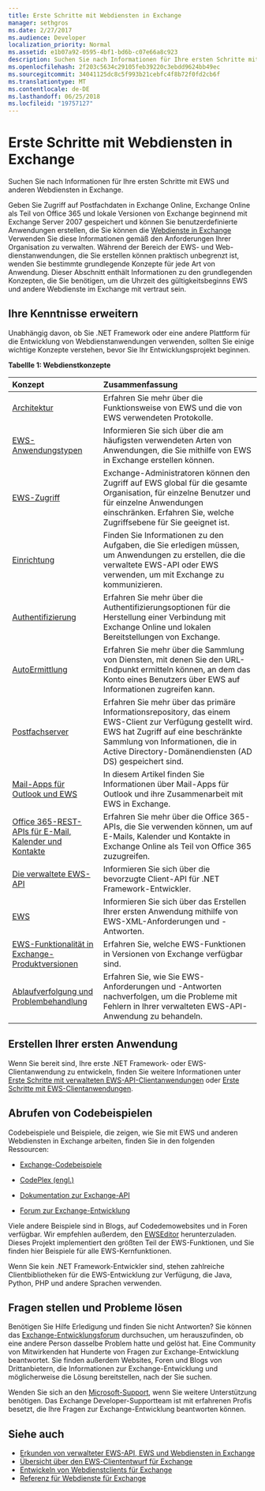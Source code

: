 ```yaml
---
title: Erste Schritte mit Webdiensten in Exchange
manager: sethgros
ms.date: 2/27/2017
ms.audience: Developer
localization_priority: Normal
ms.assetid: e1b07a92-0595-4bf1-bd6b-c07e66a8c923
description: Suchen Sie nach Informationen für Ihre ersten Schritte mit EWS und anderen Webdiensten in Exchange.
ms.openlocfilehash: 2f203c5634c29105feb39220c3ebdd9624bb49ec
ms.sourcegitcommit: 34041125dc8c5f993b21cebfc4f8b72f0fd2cb6f
ms.translationtype: MT
ms.contentlocale: de-DE
ms.lasthandoff: 06/25/2018
ms.locfileid: "19757127"
---
```

# <a name="start-using-web-services-in-exchange"></a>Erste Schritte mit Webdiensten in Exchange

Suchen Sie nach Informationen für Ihre ersten Schritte mit EWS und anderen Webdiensten in Exchange.
  
Geben Sie Zugriff auf Postfachdaten in Exchange Online, Exchange Online als Teil von Office 365 und lokale Versionen von Exchange beginnend mit Exchange Server 2007 gespeichert und können Sie benutzerdefinierte Anwendungen erstellen, die Sie können die [Webdienste in Exchange](explore-the-ews-managed-api-ews-and-web-services-in-exchange.md) Verwenden Sie diese Informationen gemäß den Anforderungen Ihrer Organisation zu verwalten. Während der Bereich der EWS- und Web-dienstanwendungen, die Sie erstellen können praktisch unbegrenzt ist, wenden Sie bestimmte grundlegende Konzepte für jede Art von Anwendung. Dieser Abschnitt enthält Informationen zu den grundlegenden Konzepten, die Sie benötigen, um die Uhrzeit des gültigkeitsbeginns EWS und andere Webdienste im Exchange mit vertraut sein. 
  
## <a name="build-your-knowledge"></a>Ihre Kenntnisse erweitern
<a name="bk_Knowledge"> </a>

Unabhängig davon, ob Sie .NET Framework oder eine andere Plattform für die Entwicklung von Webdienstanwendungen verwenden, sollten Sie einige wichtige Konzepte verstehen, bevor Sie Ihr Entwicklungsprojekt beginnen. 
  
**Tabellle 1: Webdienstkonzepte**

|**Konzept**|**Zusammenfassung**|
|:-----|:-----|
|[Architektur](ews-applications-and-the-exchange-architecture.md) <br/> |Erfahren Sie mehr über die Funktionsweise von EWS und die von EWS verwendeten Protokolle.  <br/> |
|[EWS-Anwendungstypen](ews-application-types.md) <br/> |Informieren Sie sich über die am häufigsten verwendeten Arten von Anwendungen, die Sie mithilfe von EWS in Exchange erstellen können.  <br/> |
|[EWS-Zugriff](controlling-client-application-access-to-ews-in-exchange.md) <br/> |Exchange-Administratoren können den Zugriff auf EWS global für die gesamte Organisation, für einzelne Benutzer und für einzelne Anwendungen einschränken. Erfahren Sie, welche Zugriffsebene für Sie geeignet ist.  <br/> |
|[Einrichtung](setting-up-your-ews-application.md) <br/> |Finden Sie Informationen zu den Aufgaben, die Sie erledigen müssen, um Anwendungen zu erstellen, die die verwaltete EWS-API oder EWS verwenden, um mit Exchange zu kommunizieren.  <br/> |
|[Authentifizierung](authentication-and-ews-in-exchange.md) <br/> |Erfahren Sie mehr über die Authentifizierungsoptionen für die Herstellung einer Verbindung mit Exchange Online und lokalen Bereitstellungen von Exchange.  <br/> |
|[AutoErmittlung](autodiscover-for-exchange.md) <br/> |Erfahren Sie mehr über die Sammlung von Diensten, mit denen Sie den URL-Endpunkt ermitteln können, an dem das Konto eines Benutzers über EWS auf Informationen zugreifen kann.  <br/> |
|[Postfachserver](http://technet.microsoft.com/en-us/library/jj150491%28v=exchg.150%29.aspx) <br/> |Erfahren Sie mehr über das primäre Informationsrepository, das einem EWS-Client zur Verfügung gestellt wird. EWS hat Zugriff auf eine beschränkte Sammlung von Informationen, die in Active Directory-Domänendiensten (AD DS) gespeichert sind.  <br/> |
|[Mail-Apps für Outlook und EWS](mail-apps-for-outlook-and-ews-in-exchange.md) <br/> |In diesem Artikel finden Sie Informationen über Mail-Apps für Outlook und ihre Zusammenarbeit mit EWS in Exchange.  <br/> |
|[Office 365-REST-APIs für E-Mail, Kalender und Kontakte](office-365-rest-apis-for-mail-calendars-and-contacts.md) <br/> |Erfahren Sie mehr über die Office 365-APIs, die Sie verwenden können, um auf E-Mails, Kalender und Kontakte in Exchange Online als Teil von Office 365 zuzugreifen.  <br/> |
|[Die verwaltete EWS-API](get-started-with-ews-managed-api-client-applications.md) <br/> |Informieren Sie sich über die bevorzugte Client-API für .NET Framework-Entwickler.  <br/> |
|[EWS](get-started-with-ews-client-applications.md) <br/> |Informieren Sie sich über das Erstellen Ihrer ersten Anwendung mithilfe von EWS-XML-Anforderungen und -Antworten.  <br/> |
|[EWS-Funktionalität in Exchange-Produktversionen](ews-functionality-in-exchange-product-versions.md) <br/> |Erfahren Sie, welche EWS-Funktionen in Versionen von Exchange verfügbar sind.  <br/> |
|[Ablaufverfolgung und Problembehandlung](how-to-trace-requests-responses-to-troubleshoot-ews-managed-api-applications.md) <br/> |Erfahren Sie, wie Sie EWS-Anforderungen und -Antworten nachverfolgen, um die Probleme mit Fehlern in Ihrer verwalteten EWS-API-Anwendung zu behandeln.  <br/> |
   
## <a name="create-your-first-application"></a>Erstellen Ihrer ersten Anwendung
<a name="create"> </a>

Wenn Sie bereit sind, Ihre erste .NET Framework- oder EWS-Clientanwendung zu entwickeln, finden Sie weitere Informationen unter [Erste Schritte mit verwalteten EWS-API-Clientanwendungen](get-started-with-ews-managed-api-client-applications.md) oder [Erste Schritte mit EWS-Clientanwendungen](get-started-with-ews-client-applications.md).
  
## <a name="get-code-samples"></a>Abrufen von Codebeispielen
<a name="samples"> </a>

Codebeispiele und Beispiele, die zeigen, wie Sie mit EWS und anderen Webdiensten in Exchange arbeiten, finden Sie in den folgenden Ressourcen:
  
- [Exchange-Codebeispiele](http://code.msdn.microsoft.com/exchange)
    
- [CodePlex (engl.)](http://www.codeplex.com/)
    
- [Dokumentation zur Exchange-API](develop-web-service-clients-for-exchange.md)
    
- [Forum zur Exchange-Entwicklung](http://social.technet.microsoft.com/Forums/exchange/en-US/home?forum=exchangesvrdevelopment)
    
Viele andere Beispiele sind in Blogs, auf Codedemowebsites und in Foren verfügbar. Wir empfehlen außerdem, den [EWSEditor](http://ewseditor.codeplex.com/) herunterzuladen. Dieses Projekt implementiert den größten Teil der EWS-Funktionen, und Sie finden hier Beispiele für alle EWS-Kernfunktionen.
  
Wenn Sie kein .NET Framework-Entwickler sind, stehen zahlreiche Clientbibliotheken für die EWS-Entwicklung zur Verfügung, die Java, Python, PHP und andere Sprachen verwenden. 
  
## <a name="ask-questions-and-solve-problems"></a>Fragen stellen und Probleme lösen
<a name="questions"> </a>

Benötigen Sie Hilfe Erledigung und finden Sie nicht Antworten? Sie können das [Exchange-Entwicklungsforum](http://social.technet.microsoft.com/Forums/exchange/en-US/home?forum=exchangesvrdevelopment) durchsuchen, um herauszufinden, ob eine andere Person dasselbe Problem hatte und gelöst hat. Eine Community von Mitwirkenden hat Hunderte von Fragen zur Exchange-Entwicklung beantwortet. Sie finden außerdem Websites, Foren und Blogs von Drittanbietern, die Informationen zur Exchange-Entwicklung und möglicherweise die Lösung bereitstellen, nach der Sie suchen. 
  
Wenden Sie sich an den [Microsoft-Support](https://support.microsoft.com/), wenn Sie weitere Unterstützung benötigen. Das Exchange Developer-Supportteam ist mit erfahrenen Profis besetzt, die Ihre Fragen zur Exchange-Entwicklung beantworten können. 
  
## <a name="see-also"></a>Siehe auch

- [Erkunden von verwalteter EWS-API, EWS und Webdiensten in Exchange](explore-the-ews-managed-api-ews-and-web-services-in-exchange.md) 
- [Übersicht über den EWS-Cliententwurf für Exchange](ews-client-design-overview-for-exchange.md) 
- [Entwickeln von Webdienstclients für Exchange](develop-web-service-clients-for-exchange.md) 
- [Referenz für Webdienste für Exchange](../web-service-reference/web-services-reference-for-exchange.md)
    

